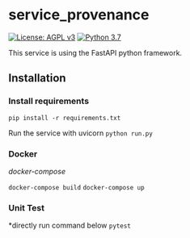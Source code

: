 # service_provenance

[![License: AGPL v3](https://img.shields.io/badge/License-AGPL_v3-blue.svg?style=for-the-badge)](https://www.gnu.org/licenses/agpl-3.0)
[![Python 3.7](https://img.shields.io/badge/python-3.7-green?style=for-the-badge)](https://www.python.org/)

This service is using the FastAPI python framework.

## Installation


### Install requirements

`pip install -r requirements.txt`

Run the service with uvicorn
`python run.py`

### Docker

*docker-compose*

`docker-compose build`
`docker-compose up`

### Unit Test
*directly run command below
`pytest`
